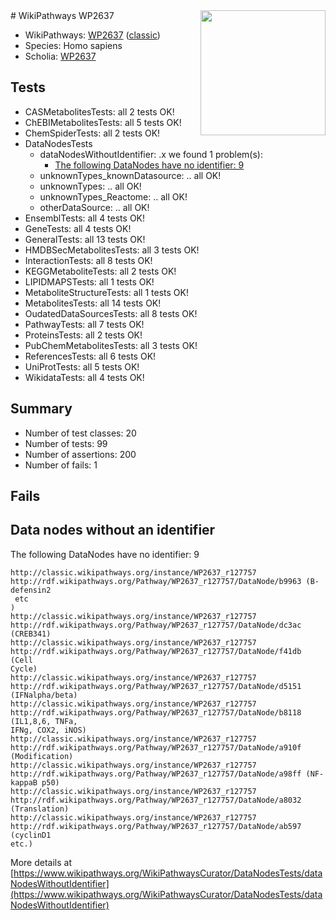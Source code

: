 <img style="float: right; width: 200px" src="https://upload.wikimedia.org/wikipedia/commons/thumb/8/83/Wplogo_with_text_500.png/640px-Wplogo_with_text_500.png" />
# WikiPathways WP2637

* WikiPathways: [WP2637](https://wikipathways.org/pathways/WP2637) ([classic](https://classic.wikipathways.org/instance/WP2637))
* Species: Homo sapiens
* Scholia: [WP2637](https://scholia.toolforge.org/wikipathways/WP2637)
## Tests
* CASMetabolitesTests: all 2 tests OK!
* ChEBIMetabolitesTests: all 5 tests OK!
* ChemSpiderTests: all 2 tests OK!
* DataNodesTests
    * dataNodesWithoutIdentifier: .x we found 1 problem(s):
        * [The following DataNodes have no identifier: 9](#d2d32fa8)
    * unknownTypes_knownDatasource: .. all OK!
    * unknownTypes: .. all OK!
    * unknownTypes_Reactome: .. all OK!
    * otherDataSource: .. all OK!
* EnsemblTests: all 4 tests OK!
* GeneTests: all 4 tests OK!
* GeneralTests: all 13 tests OK!
* HMDBSecMetabolitesTests: all 3 tests OK!
* InteractionTests: all 8 tests OK!
* KEGGMetaboliteTests: all 2 tests OK!
* LIPIDMAPSTests: all 1 tests OK!
* MetaboliteStructureTests: all 1 tests OK!
* MetabolitesTests: all 14 tests OK!
* OudatedDataSourcesTests: all 8 tests OK!
* PathwayTests: all 7 tests OK!
* ProteinsTests: all 2 tests OK!
* PubChemMetabolitesTests: all 3 tests OK!
* ReferencesTests: all 6 tests OK!
* UniProtTests: all 5 tests OK!
* WikidataTests: all 4 tests OK!


## Summary

* Number of test classes: 20
* Number of tests: 99
* Number of assertions: 200
* Number of fails: 1

## Fails

<a name="d2d32fa8" />

## Data nodes without an identifier

The following DataNodes have no identifier: 9
```
http://classic.wikipathways.org/instance/WP2637_r127757 http://rdf.wikipathways.org/Pathway/WP2637_r127757/DataNode/b9963 (B-defensin2
 etc
)
http://classic.wikipathways.org/instance/WP2637_r127757 http://rdf.wikipathways.org/Pathway/WP2637_r127757/DataNode/dc3ac (CREB341)
http://classic.wikipathways.org/instance/WP2637_r127757 http://rdf.wikipathways.org/Pathway/WP2637_r127757/DataNode/f41db (Cell
Cycle)
http://classic.wikipathways.org/instance/WP2637_r127757 http://rdf.wikipathways.org/Pathway/WP2637_r127757/DataNode/d5151 (IFNalpha/beta)
http://classic.wikipathways.org/instance/WP2637_r127757 http://rdf.wikipathways.org/Pathway/WP2637_r127757/DataNode/b8118 (IL1,8,6, TNFa, 
IFNg, COX2, iNOS)
http://classic.wikipathways.org/instance/WP2637_r127757 http://rdf.wikipathways.org/Pathway/WP2637_r127757/DataNode/a910f (Modification)
http://classic.wikipathways.org/instance/WP2637_r127757 http://rdf.wikipathways.org/Pathway/WP2637_r127757/DataNode/a98ff (NF-kappaB p50)
http://classic.wikipathways.org/instance/WP2637_r127757 http://rdf.wikipathways.org/Pathway/WP2637_r127757/DataNode/a8032 (Translation)
http://classic.wikipathways.org/instance/WP2637_r127757 http://rdf.wikipathways.org/Pathway/WP2637_r127757/DataNode/ab597 (cyclinD1
etc.)
```

More details at [https://www.wikipathways.org/WikiPathwaysCurator/DataNodesTests/dataNodesWithoutIdentifier](https://www.wikipathways.org/WikiPathwaysCurator/DataNodesTests/dataNodesWithoutIdentifier)

